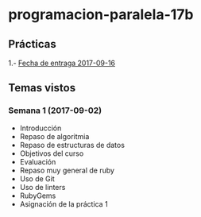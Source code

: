 # programacion-paralela-17b
## Prácticas

1.- [Fecha de entraga 2017-09-16](practica_1/indicaciones.md)

## Temas vistos

### Semana 1 (2017-09-02)
 - Introducción
 - Repaso de algoritmia
 - Repaso de estructuras de datos
 - Objetivos del curso
 - Evaluación
 - Repaso muy general de ruby
 - Uso de Git
 - Uso de linters
 - RubyGems
 - Asignación de la práctica 1
